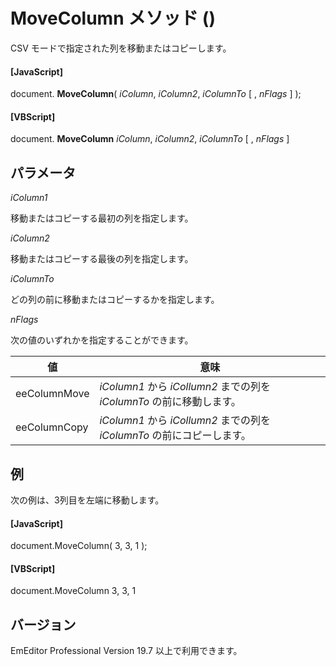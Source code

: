 # MoveColumn メソッド ()

CSV モードで指定された列を移動またはコピーします。

#### \[JavaScript\]

document. **MoveColumn**( _iColumn_, _iColumn2_, _iColumnTo_ \[ , _nFlags_ \] );

#### \[VBScript\]

document. **MoveColumn** _iColumn_, _iColumn2_, _iColumnTo_ \[ , _nFlags_ \]

## パラメータ

_iColumn1_

移動またはコピーする最初の列を指定します。

_iColumn2_

移動またはコピーする最後の列を指定します。

_iColumnTo_

どの列の前に移動またはコピーするかを指定します。

_nFlags_

次の値のいずれかを指定することができます。

| 値 | 意味 |
| --- | --- |
| eeColumnMove | _iColumn1_ から _iCollumn2_ までの列を _iColumnTo_ の前に移動します。 |
| eeColumnCopy | _iColumn1_ から _iCollumn2_ までの列を _iColumnTo_ の前にコピーします。 |

## 例

次の例は、3列目を左端に移動します。

#### \[JavaScript\]

document.MoveColumn( 3, 3, 1 );

#### \[VBScript\]

document.MoveColumn 3, 3, 1

## バージョン

EmEditor Professional Version 19.7 以上で利用できます。
